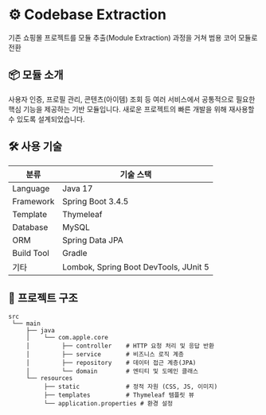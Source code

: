


# ⚙️ Codebase Extraction
기존 쇼핑몰 프로젝트를 모듈 추출(Module Extraction) 과정을 거쳐 범용 코어 모듈로 전환

## 📦 모듈 소개

사용자 인증, 프로필 관리, 콘텐츠(아이템) 조회 등
여러 서비스에서 공통적으로 필요한 핵심 기능을 제공하는 기반 모듈입니다.
새로운 프로젝트의 빠른 개발을 위해 재사용할 수 있도록 설계되었습니다.

## 🛠️ 사용 기술

| 분류         | 기술 스택                                 |
| ---------- | ------------------------------------- |
| Language   | Java 17                               |
| Framework  | Spring Boot 3.4.5                     |
| Template   | Thymeleaf                             |
| Database   | MySQL                                 |
| ORM        | Spring Data JPA                       |
| Build Tool | Gradle                                |
| 기타         | Lombok, Spring Boot DevTools, JUnit 5 |

## 📂 프로젝트 구조

```plaintext
src
 └── main
     ├── java
     │    └── com.apple.core
     │         ├── controller    # HTTP 요청 처리 및 응답 반환
     │         ├── service       # 비즈니스 로직 계층
     │         ├── repository    # 데이터 접근 계층(JPA)
     │         └── domain        # 엔티티 및 도메인 클래스
     └── resources
          ├── static             # 정적 자원 (CSS, JS, 이미지)
          ├── templates          # Thymeleaf 템플릿 뷰
          └── application.properties # 환경 설정
```


